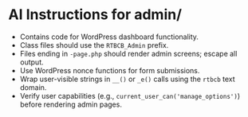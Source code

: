 # AI Instructions for admin/

- Contains code for WordPress dashboard functionality.
- Class files should use the `RTBCB_Admin` prefix.
- Files ending in `-page.php` should render admin screens; escape all output.
- Use WordPress nonce functions for form submissions.
- Wrap user-visible strings in `__()` or `_e()` calls using the `rtbcb` text domain.
- Verify user capabilities (e.g., `current_user_can('manage_options')`) before rendering admin pages.
